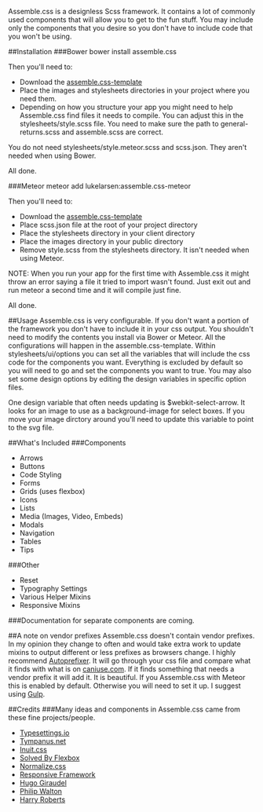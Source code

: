 Assemble.css is a designless Scss framework. It contains a lot of commonly used components that will allow you to get
 to the fun stuff. You may include only the components that you desire so you don't have to
 include code that you won't be using.


##Installation
###Bower
    bower install assemble.css

Then you'll need to:
* Download the <a href="http://github.com/lukelarsen/assemble.css-template">assemble.css-template</a>
* Place the images and stylesheets directories in your project where you need them.
* Depending on how you structure your app you might need to help Assemble.css find files it needs to compile. You can adjust this in the stylesheets/style.scss file. You need to make sure the path to general-returns.scss and assemble.scss are correct.

You do not need stylesheets/style.meteor.scss and scss.json. They aren't needed when using Bower.

All done.

###Meteor
    meteor add lukelarsen:assemble.css-meteor

Then you'll need to:
* Download the  <a href="http://github.com/lukelarsen/assemble.css-template">assemble.css-template</a>
* Place scss.json file at the root of your project directory
* Place the stylesheets directory in your client directory
* Place the images directory in your public directory
* Remove style.scss from the stylesheets directory. It isn't needed when using Meteor.

NOTE: When you run your app for the first time with Assemble.css it might throw an error saying a file it tried to import wasn't found. Just exit out and run meteor a second time and it will compile just fine.

All done.

##Usage
Assemble.css is very configurable. If you don't want a portion of the framework you don't have to include it in your css
output. You shouldn't need to modify the contents you install via Bower or Meteor. All the
configurations will happen in the assemble.css-template. Within stylesheets/ui/options you can set all the variables that
will include the css code for the components you want. Everything is excluded by default so you will need to go and
set the components you want to true. You may also set some design options by editing the design variables in specific
option files. 

One design variable that often needs updating is $webkit-select-arrow. It looks for an image to use as a background-image
for select boxes. If you move your image dirctory around you'll need to update this variable to point to the svg file.

##What's Included
###Components
* Arrows
* Buttons
* Code Styling
* Forms
* Grids (uses flexbox)
* Icons
* Lists
* Media (Images, Video, Embeds)
* Modals
* Navigation
* Tables
* Tips

###Other
* Reset
* Typography Settings
* Various Helper Mixins
* Responsive Mixins

###Documentation for separate components are coming.

##A note on vendor prefixes
Assemble.css doesn't contain vendor prefixes. In my opinion they change to often and would take extra work to update
 mixins to output different or less prefixes as browsers change. I highly recommend
 <a href="https://github.com/ai/autoprefixer" target="_blank">Autoprefixer</a>. It  will go through your css file and
 compare what it finds with what is on <a href="http://caniuse.com" target="_blank">caniuse.com</a>. If it finds
 something that needs a vendor prefix it will add it. It is beautiful. If you Assemble.css with Meteor this is enabled 
 by default. Otherwise you will need to set it up. I suggest using <a href="http://gulpjs.com" target="_blank">Gulp</a>.


##Credits
###Many ideas and components in Assemble.css came from these fine projects/people.
* <a href="http://typesettings.io/" target="_blank">Typesettings.io</a>
* <a href="http://tympanus.net/" target="_blank">Tympanus.net</a>
* <a href="http://inuitcss.com/" target="_blank">Inuit.css</a>
* <a href="http://philipwalton.github.io/solved-by-flexbox/" target="_blank">Solved By Flexbox</a>
* <a href="http://necolas.github.io/normalize.css/" target="_blank">Normalize.css</a>
* <a href="http://responsivebp.com/" target="_blank">Responsive Framework</a>
* <a href="http://hugogiraudel.com/" target="_blank">Hugo Giraudel</a>
* <a href="http://philipwalton.com/" target="_blank">Philip Walton</a>
* <a href="http://csswizardry.com/" target="_blank">Harry Roberts</a>
